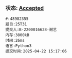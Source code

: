 ### 状态: [Accepted](http://dsbpython.openjudge.cn/dspythonbook/solution/48982355)
```
#:48982355
题目:25T31
提交人:B-2200016628-谢艺
内存:3800kB
时间:26ms
语言:Python3
提交时间:2025-04-22 15:17:06
```
